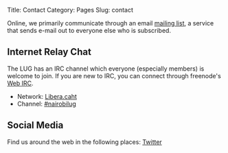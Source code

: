 Title: Contact
Category: Pages
Slug: contact

Online, we primarily communicate through an email [mailing list]({filename}/pages/mailing-list.md), a service that sends e-mail out to everyone else who is subscribed.

## Internet Relay Chat

The LUG has an IRC channel which everyone (especially members) is welcome to join. If you are new to IRC, you can connect through freenode's [Web IRC](https://web.libera.chat/?channels=#nairobilug).

- Network: [Libera.caht](https://libera.chat)
- Channel: [#nairobilug](irc://libera.chat/#nairobilug)

## Social Media

Find us around the web in the following places: [Twitter](https://twitter.com/nairobilug)
